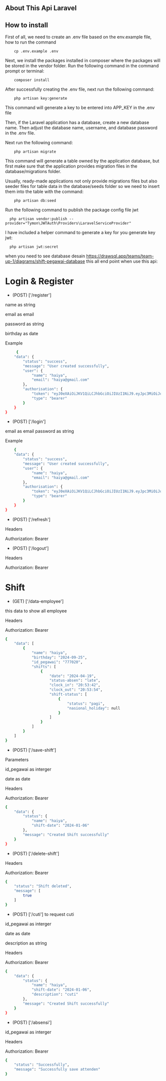 
## About This Api Laravel 


## How to install 

First of all, we need to create an .env file based on the env.example file, how to run the command

```
    cp .env.example .env
```

Next, we install the packages installed in composer where the packages will be stored in the vendor folder. Run the following command in the command prompt or terminal:

```
    composer install
```

After successfully creating the .env file, next run the following command:

```
    php artisan key:generate
```

This command will generate a key to be entered into APP_KEY in the .env file

Then, if the Laravel application has a database, create a new database name. Then adjust the database name, username, and database password in the .env file.

Next run the following command:


```
    php artisan migrate

```

This command will generate a table owned by the application database, but first make sure that the application provides migration files in the database/migrations folder.

Usually, ready-made applications not only provide migrations files but also seeder files for table data in the database/seeds folder so we need to insert them into the table with the command:

```
    php artisan db:seed

```
Run the following command to publish the package config file jwt

```
  php artisan vendor:publish --provider="Tymon\JWTAuth\Providers\LaravelServiceProvider"

```
I have included a helper command to generate a key for you generate key jwt:

```
  php artisan jwt:secret

```

when you need to see database desain https://drawsql.app/teams/team-up-1/diagrams/shift-pegawai-database
this all end point when use this api:

# Login & Register 

- (POST) ['/register']

 name as string
 
 email as email
 
 password as string
 
 birthday as date
 
 Example
```bash
     {
    "data": {
        "status": "success",
        "message": "User created successfully",
        "user": {
            "name": "haiya",
            "email": "haiya@gmail.com"
        },
        "authorisation": {
            "token": "eyJ0eXAiOiJKV1QiLCJhbGciOiJIUzI1NiJ9.eyJpc3MiOiJodHRwOi8vMTI3LjAuMC4xOjgwMDAvYXBpL3JlZ2lzdGVyIiwiaWF0IjoxNzEzNTMwNDQ5LCJleHAiOjE3MTM1MzQwNDksIm5iZiI6MTcxMzUzMDQ0OSwianRpIjoiSWp0cjU1ckRzWEVPTnUzcSIsInN1YiI6IjEiLCJwcnYiOiIyM2JkNWM4OTQ5ZjYwMGFkYjM5ZTcwMWM0MDA4NzJkYjdhNTk3NmY3IiwiZW1haWwiOiJoYWl5YUBnbWFpbC5jb20iLCJuYW1lIjoiaGFpeWEifQ.omaVQ8BCXm_9Yb59IGNdM1WofXPSWbNeRsLnj0OyJE8",
            "type": "bearer"
        }
    }
}
```

- (POST) ['/login']

 email as email
 password as string

Example

```bash
    {
    "data": {
        "status": "success",
        "message": "User created successfully",
        "user": {
            "name": "haiya",
            "email": "haiya@gmail.com"
        },
        "authorisation": {
            "token": "eyJ0eXAiOiJKV1QiLCJhbGciOiJIUzI1NiJ9.eyJpc3MiOiJodHRwOi8vMTI3LjAuMC4xOjgwMDAvYXBpL2xvZ2luIiwiaWF0IjoxNzEzNTUxODAzLCJleHAiOjE3MTM1NTU0MDMsIm5iZiI6MTcxMzU1MTgwMywianRpIjoiNHlGQVV1WmoweEF1bXJJRSIsInN1YiI6IjEiLCJwcnYiOiIyM2JkNWM4OTQ5ZjYwMGFkYjM5ZTcwMWM0MDA4NzJkYjdhNTk3NmY3IiwiZW1haWwiOiJoYWl5YUBnbWFpbC5jb20iLCJuYW1lIjoiaGFpeWEifQ.OFUzJe7bPhpoFGu820Rr1y5FDZLwD8kk0yLLp0TZPfI",
            "type": "bearer"
        }
    }
}
```
- (POST) ['/refresh']

Headers

Authorization: Bearer <token>
- (POST) ['/logout']

Headers

Authorization: Bearer <token>



# Shift  

- (GET) ['/data-employee']

this data to show all employee

Headers

Authorization: Bearer <token>
```bash
{
    "data": [
        {
            "name": "haiya",
            "birthday": "2024-09-25",
            "id_pegawai": "777020",
            "shifts": [
                {
                    "date": "2024-04-19",
                    "status-absen": "late",
                    "clock_in": "20:53:42",
                    "clock_out": "20:53:54",
                    "shift-status": [
                        {
                            "status": "pagi",
                            "nasional_holiday": null
                        }
                    ]
                }
            ]
        }
    ]
}
```

- (POST) ['/save-shift']

Parameters


id_pegawai as interger 

date as date 


Headers

Authorization: Bearer <token>

```bash
{
    "data": {
        "status": {
            "name": "haiya",
            "shift-date": "2024-01-06"
        },
        "message": "Created Shift successfully"
    }
}
```


- (POST) ['/delete-shift']

Headers

Authorization: Bearer <token>

```bash
{
    "status": "Shift deleted",
    "message": [
        true
    ]
}
```

- (POST) ['/cuti']
to request cuti

id_pegawai as interger

date as date

description as string

Headers

Authorization: Bearer <token>

```bash
{
    "data": {
        "status": {
            "name": "haiya",
            "shift-date": "2024-01-06",
            "description": "cuti"
        },
        "message": "Created Shift successfully"
    }
}

```



- (POST) ['/absensi']

id_pegawai as interger


Headers

Authorization: Bearer <token>


```bash
{
    "status": "Successfully",
    "message": "Successfully save attenden"
}
```
